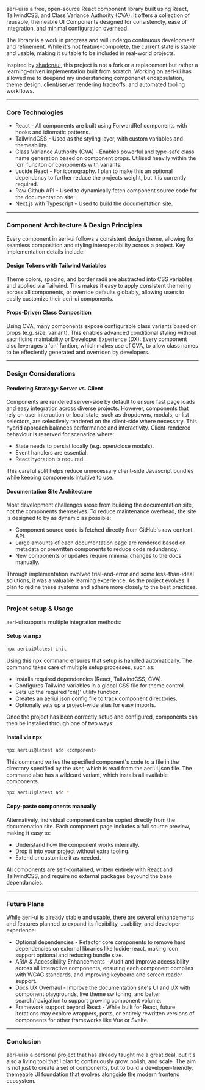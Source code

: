 aeri-ui is a free, open-source React component library built using React, TailwindCSS, and Class Variance Authority (CVA). It offers a collection of reusable, themeable UI Components designed for consistencty, ease of integration, and minimal configuration overhead.

The library is a work in progress and will undergo continuous development and refinement. While it's not feature-compolete, the current state is stable and usable, making it suitable to be included in real-world projects.

Inspired by [shadcn/ui](https://ui.shadcn.com), this project is not a fork or a replacement but rather a learning-driven implementation built from scratch. Working on aeri-ui has allowed me to deepend my understanding componenet encapsulation, theme design, client/server rendering tradeoffs, and automated tooling workflows. 

---

### Core Technologies

 - React - All components are built using ForwardRef components with hooks and idiomatic patterns.
 - TailwindCSS - Used as the styling layer, with custom variables and themeability. 
 - Class Variance Authority (CVA) - Enables powerful and type-safe class name generation based on component props. Utilised heavily within the 'cn' funciton or components with variants.
 - Lucide React - For iconography. I plan to make this an optional dependancy to further reduce the projects weight, but it is currently required.
 - Raw Github API - Used to dynamically fetch component source code for the documentation site. 
 - Next.js with Typescript - Used to build the documentation site.
 
---

### Component Architecture & Design Principles

Every component in aeri-ui follows a consistent design theme, allowing for seamless composition and styling interoperability across a project. Key implementation details include:

#### Design Tokens with Tailwind Variables

Theme colors, spacing, and border radii are abstracted into CSS variables and applied via Tailwind. This makes it easy to apply consistent themeing across all components, or override defaults globably, allowing users to easily customize their aeri-ui components.

#### Props-Driven Class Composition

Using CVA, many components expose configurable class variants based on props (e.g. size, variant). This enables advanced conditional styling without sacrificing maintability or Developer Experience (DX). Every component also leverages a 'cn' funtion, which makes use of CVA, to allow class names to be effeciently generated and overriden by developers.
 
---

### Design Considerations

#### Rendering Strategy: Server vs. Client

Components are rendered server-side by default to ensure fast page loads and easy integration across diverse projects. However, components that rely on user interaction or local state, such as dropdowns, modals, or list selectors, are selectively rendered on the client-side where necessary. This hybrid approach balances performance and interactivity. Client-rendered behaviour is reserved for scenarios where:
 - State needs to persist locally (e.g. open/close modals).
 - Event handlers are essential.
 - React hydration is required.

This careful split helps reduce unnecessary client-side Javascript bundles while keeping components intuitive to use. 

#### Documentation Site Architecture

Most development challenges arose from building the documentation site, not the components themselves. To reduce maintenance overhead, the site is designed to by as dynamic as possible:
 - Component source code is fetched directly from GitHub's raw content API.
 - Large amounts of each documentation page are rendered based on metadata or prewritten components to reduce code redundancy. 
 - New components or updates require minimal changes to the docs manually.

Through implementation involved trial-and-error and some less-than-ideal solutions, it was a valuable learning experience. As the project evolves, I plan to redine these systems and adhere more closely to the best practices.

---

### Project setup & Usage

aeri-ui supports multiple integration methods: 

#### Setup via npx

```bash
npx aeriui@latest init
```

Using this npx command ensures that setup is handled automatically. The command takes care of multiple setup processes, such as: 
 - Installs required dependencies (React, TailwindCSS, CVA).
 - Configures Tailwind variables in a global CSS file for theme control.
 - Sets up the required 'cn()' utility function. 
 - Creates an aeriui.json config file to track component directories. 
 - Optionally sets up a project-wide alias for easy imports. 

Once the project has been correctly setup and configured, components can then be installed through one of two ways: 

#### Install via npx

```bash
npx aeriui@latest add <component>
```

This command writes the specified component's code to a file in the directory specified by the user, which is read from the aeriui.json file. The command also has a wildcard variant, which installs all available components.

```bash
npx aeriui@latest add *
```

#### Copy-paste components manually

Alternatively, individual component can be copied directly from the documenation site. Each component page includes a full source preview, making it easy to:
 - Understand how the component works internally.
 - Drop it into your project without extra tooling.
 - Extend or customize it as needed. 

All components are self-contained, written entirely with React and TailwindCSS, and require no external packages beyound the base dependancies. 

--- 

### Future Plans

While aeri-ui is already stable and usable, there are several enhancements and features planned to expand its flexibility, usability, and developer experience: 
 - Optional dependencies - Refactor core components to remove hard dependencies on external libraries like lucide-react, making icon support optional and reducing bundle size.
 - ARIA & Accessibility Enhancements - Audit and improve accessibility across all interactive components, ensuring each component complies with WCAG standards, and improving keyboard and screen reader support.
 - Docs UX Overhaul - Improve the documentation site's UI and UX with component playgrounds, live theme switching, and better search/navigation to support growing component volume. 
 - Framework support beyond React - While built for React, future iterations may explore wrappers, ports, or entirely rewritten versions of components  for other frameworks like Vue or Svelte. 

---

### Conclusion 

aeri-ui is a personal project that has already taught me a great deal, but it's also a living tool that I plan to continuously grow, polish, and scale. The aim is not just to create a set of components, but to build a developer-friendly, themeable UI foundation that evolves alongside the modern frontend ecosystem. 